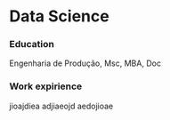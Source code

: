 # Data Science

### Education
Engenharia de Produção, Msc, MBA, Doc

### Work expirience

jioajdiea
adjiaeojd
aedojioae
